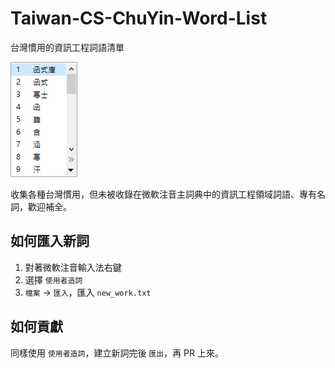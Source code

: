 # Taiwan-CS-ChuYin-Word-List
台灣慣用的資訊工程詞語清單

![demo](.github/demo.png)

收集各種台灣慣用，但未被收錄在微軟注音主詞典中的資訊工程領域詞語、專有名詞，歡迎補全。

## 如何匯入新詞

1. 對著微軟注音輸入法右鍵
2. 選擇 `使用者造詞`
3. `檔案` -> `匯入`，匯入 `new_work.txt`

## 如何貢獻

同樣使用 `使用者造詞`，建立新詞完後 `匯出`，再 PR 上來。
